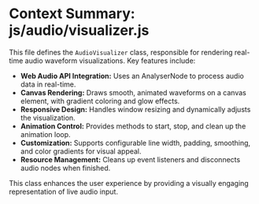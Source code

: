# Context Summary: js/audio/visualizer.js

This file defines the `AudioVisualizer` class, responsible for rendering real-time audio waveform visualizations. Key features include:

- **Web Audio API Integration:** Uses an AnalyserNode to process audio data in real-time.
- **Canvas Rendering:** Draws smooth, animated waveforms on a canvas element, with gradient coloring and glow effects.
- **Responsive Design:** Handles window resizing and dynamically adjusts the visualization.
- **Animation Control:** Provides methods to start, stop, and clean up the animation loop.
- **Customization:** Supports configurable line width, padding, smoothing, and color gradients for visual appeal.
- **Resource Management:** Cleans up event listeners and disconnects audio nodes when finished.

This class enhances the user experience by providing a visually engaging representation of live audio input.